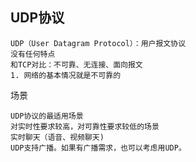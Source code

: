 ## UDP协议
```
UDP（User Datagram Protocol）：用户报文协议
没有任何特点
和TCP对比：不可靠、无连接、面向报文
1. 网络的基本情况就是不可靠的
```

场景
```
UDP协议的最适用场景
对实时性要求较高，对可靠性要求较低的场景
实时聊天（语音、视频聊天)
UDP支持广播。如果有广播需求，也可以考虑用UDP。
```
